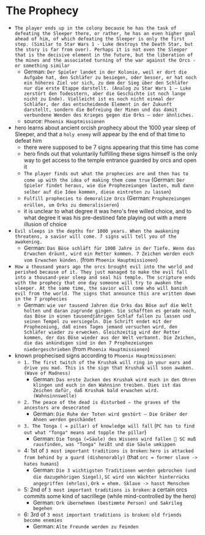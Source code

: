 # The Prophecy
- `The player ends up in the colony because he has the task of defeating the Sleeper there, or rather, he has an even higher goal ahead of him, of which defeating the Sleeper is only the first step. (Similar to Star Wars 1 - Luke destroys the Death Star, but the story is far from over). Perhaps it is not even the Sleeper that is the decisive element in the future, but the liberation of the mines and the associated turning of the war against the Orcs - or something similar`
  - German: `Der Spieler landet in der Kolonie, weil er dort die Aufgabe hat, den Schläfer zu besiegen, oder besser, er hat noch ein höheres Ziel vor sich, zu dem der Sieg über den Schläfer nur die erste Etappe darstellt. (Analog zu Star Wars 1 – Luke zerstört den Todesstern, aber die Geschichte ist noch lange nicht zu Ende). Vielleicht ist es noch nicht einmal der Schläfer, der das entscheidende Element in der Zukunft darstellt, sondern die Befreiung der Minen und das damit verbundene Wenden des Krieges gegen die Orks – oder ähnliches.`
  - source: `Phoenix Hauptmissionen`
- hero learns about ancient orcish prophecy about the 1000 year sleep of Sleeper, and that a `holy enemy` will appear by the end of that time to defeat him
  - there were supposed to be 7 signs appearing that this time has come
  - hero finds out that voluntarily fulfilling these signs himself is the only way to get access to the temple entrance guarded by orcs and open it
  - `The player finds out what the prophecies are and then has to come up with the idea of making them come true` (German: `Der Spieler findet heraus, wie die Prophezeiungen lauten, muß dann selber auf die Idee kommen, diese eintreten zu lassen`)
  - `Fulfill prophecies to demoralize Orcs` (German: `Prophezeiungen erüllen, um Orks zu demoralisieren`)
  - it is unclear to what degree it was hero's free willed choice, and to what degree it was his pre-destined fate playing out with a mere illusion of choice
- `Evil sleeps in the depths for 1000 years. When the awakening threatens, a savior will come. 7 signs will tell you of the awakening.`
  - German: `Das Böse schläft für 1000 Jahre in der Tiefe. Wenn das Erwachen dräunt, wird ein Retter kommen. 7 Zeichen werden euch vom Erwachen künden.` (from `Phoenix Hauptmissionen`)
- `How a thousand years ago the orcs brought evil into the world and perished because of it. They just managed to make the evil fall into a thousand-year sleep and seal his temple. The scripture ends with the prophecy that one day someone will try to awaken the sleeper. At the same time, the savior will come who will banish evil from the world. The signs that announce this are written down in the 7 prophecies`
  - German: `wie vor tausend Jahren die Orks das Böse auf die Welt holten und daran zugrunde gingen. Sie schafften es gerade noch, das Böse in einen tausendjährigen Schlaf fallen zu lassen und seinen Tempel zu versiegeln. Die Schrift endet mit der Prophezeiung, daß eines Tages jemand versuchen wird, den Schläfer wieder zu erwecken. Gleichzeitig wird der Retter kommen, der das Böse wieder aus der Welt verbannt. Die Zeichen, die das ankündigen sind in den 7 Prophezeiungen niedergeschrieben` (from `Phoenix Hauptmissionen`)
- known prophecised signs according to `Phoenix Hauptmissionen`:
  - `1. The first twitch of the Krushak will ring in your ears and drive you mad. This is the sign that Krushak will soon awaken. (Wave of Madness)`
    - German: `Das erste Zucken des Krushak wird euch in den Ohren klingen und euch in den Wahnsinn treiben. Dies ist das Zeichen dafür, daß Krushak bald erwachen wird. (Wahnsinnswelle)`
  - `2. The peace of the dead is disturbed – the graves of the ancestors are desecrated`
    - German: `Die Ruhe der Toten wird gestört – Die Gräber der Ahnen werden geschändet`
  - `3. The Tonga ( = pillar) of knowledge will fall` (`PC has to find out what "Tonga" means and topple the pillar`)
    - German: `Die Tonga (=Säule) des Wissens wird fallen  SC muß rausfinden, was "Tonga" heißt und die Säule umkippen`
  - 4: 1st of `3 most important traditions is broken`: `hero is attacked from behind by a guard (dishonorably)` (that `orc = former slave -> hates humans`)
    - German: `Die 3 wichtigsten Traditionen werden gebrochen (und die dazugehörigen Siegel)`, `SC wird von Wächter hinterrücks angegriffen (ehrlos)`, `Ork = ehem. Sklave -> hasst Menschen`
  - 5: 2nd of `3 most important traditions is broken`: a certain orcs commits some kind of sacrillege (while mind-controlled by the hero)
    - German: `Ork übernehmen (bestimmte Person) und Sakrileg begehen`
  - 6: 3rd of `3 most important traditions is broken`: `old friends become enemies`
    - German: `Alte Freunde werden zu Feinden`
